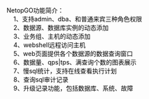<div><span id="_FoxCURSOR"></span><span style="color: rgb(0, 0, 0); background-color: rgba(0, 0, 0, 0);">NetopGO功能简介：<br>&nbsp;&nbsp;&nbsp;&nbsp;1、支持admin、dba、和普通来宾三种角色权限<br>&nbsp;&nbsp;&nbsp;&nbsp;2、数据源、数据库实例的动态添加<br>&nbsp;&nbsp;&nbsp;&nbsp;3、业务组、主机的动态添加<br>&nbsp;&nbsp;&nbsp;&nbsp;4、webshell远程访问主机<br>&nbsp;&nbsp;&nbsp;&nbsp;5、web页面提供各个数据源的数据查询窗口<br>&nbsp;&nbsp;&nbsp;&nbsp;6、数据量、qps|tps、满查询个数的图表展示<br>&nbsp;&nbsp;&nbsp;&nbsp;7、慢sql统计，支持在线查看执行计划<br>&nbsp;&nbsp;&nbsp;&nbsp;8、查询sql审计记录<br>&nbsp;&nbsp;&nbsp;&nbsp;9、升级记录功能，包括数据库、系统、故障</span></div> 
